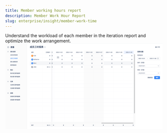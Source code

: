 ```yaml
---
title: Member working hours report
description: Member Work Hour Report
slug: enterprise/insight/member-work-time
---
```

Understand the workload of each member in the iteration report and optimize the work arrangement.
![Image Description](./assets/member_work_time.png)